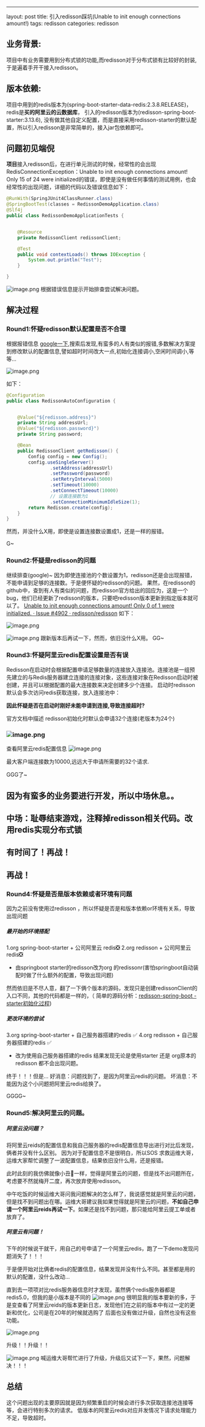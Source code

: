 ---
layout: post
title: 引入redisson踩坑(Unable to init enough connections amount!)
tags: redisson
categories: redisson

## 业务背景:

项目中有业务需要用到分布式锁的功能,而redisson对于分布式锁有比较好的封装,于是遍着手开干接入redisson。

## 版本依赖:

项目中用到的redis版本为(spring-boot-starter-data-redis:2.3.8.RELEASE)，redis是**买的阿里云的云数据库**， 引入的redisson版本为(redisson-spring-boot-starter:3.13.6), 没有做其他自定义配置，而是直接采用redisson-starter的默认配置，所以引入redisson是非常简单的，接入jar包依赖即可。

## 问题初见端倪

**项目**接入redisson后，在进行单元测试的时候，经常性的会出现
RedisConnectionException：Unable to init enough connections amount! Only 15 of 24 were initialized的错误，即使是没有做任何事情的测试用例，也会经常性的出现问题，详细的代码以及错误信息如下：

```java
@RunWith(SpringJUnit4ClassRunner.class)
@SpringBootTest(classes = RedissonDemoApplication.class)
@Slf4j
public class RedissonDemoApplicationTests {


    @Resource
    private RedissonClient redissonClient;

    @Test
    public void contextLoads() throws IOException {
		System.out.println("Test");
    }

}
```

![image.png](https://cdn.nlark.com/yuque/0/2023/png/27220920/1690436766051-7c9b4188-3c95-40ed-812d-79834cbb286e.png#averageHue=%23dcd9d9&clientId=u16d0ae05-eec6-4&from=paste&height=518&id=u14aab16d&originHeight=1036&originWidth=2712&originalType=binary&ratio=2&rotation=0&showTitle=false&size=706767&status=done&style=none&taskId=u4c44a64c-d38b-44f3-9c62-c5fe4d22bb7&title=&width=1356)
根据错误信息提示开始排查尝试解决问题。

## 解决过程

### Round1:怀疑redisson默认配置是否不合理

根据报错信息 [google一下](https://www.google.com/search?q=RedisConnectionException%EF%BC%9AUnable+to+init+enough+connections+amount!+Only+15+of+24+were+initialized&oq=RedisConnectionException%EF%BC%9AUnable+to+init+enough+connections+amount!+Only+15+of+24+were+initialized&aqs=chrome..69i57.808j0j7&sourceid=chrome&ie=UTF-8),搜索后发现,有蛮多的人有类似的报错,多数解决方案提到修改默认的配置信息,譬如超时时间改大一点,初始化连接调小,空闲时间调小,等等...

![image.png](https://cdn.nlark.com/yuque/0/2023/png/27220920/1690270136649-d2bfe876-50dc-4fc1-ad90-21a477b93fba.png#averageHue=%23d6d6d6&clientId=uda8fc9e0-4e6a-4&from=paste&height=452&id=KnMBV&originHeight=904&originWidth=1948&originalType=binary&ratio=2&rotation=0&showTitle=false&size=143193&status=done&style=none&taskId=u7f16b5da-0c56-4398-ad5e-39026d25677&title=&width=974)

如下：

```java
@Configuration
public class RedissonAutoConfiguration {


    @Value("${redisson.address}")
    private String addressUrl;
    @Value("${redisson.password}")
    private String password;

    @Bean
    public RedissonClient getRedisson() {
        Config config = new Config();
        config.useSingleServer()
                .setAddress(addressUrl)
                .setPassword(password)
                .setRetryInterval(5000)
                .setTimeout(10000)
                .setConnectTimeout(10000)
				// 设置连接数为1
                .setConnectionMinimumIdleSize(1);
        return Redisson.create(config);
    }
}
```


然而，并没什么X用，即使是设置连接数设置成1，还是一样的报错。

G~

### Round2:怀疑是redisson的问题

继续排查(google)~
因为即使连接池的个数设置为1，redisson还是会出现报错，不能申请到足够的连接数。于是便怀疑的redisson的问题。
果然，在redisson的github中，查到有人有类似的问题，而redisson官方给出的回应为，这是一个bug，他们已经更新了redisson的版本，只要吧redisson版本更新到指定版本就可以了。
[Unable to init enough connections amount! Only 0 of 1 were initialized. · Issue #4902 · redisson/redisson](https://github.com/redisson/redisson/issues/4902)
如下：

![image.png](https://cdn.nlark.com/yuque/0/2023/png/27220920/1690270075290-c98dc914-1c4d-4cac-833a-6d7a3c476110.png#averageHue=%23c9c9c9&clientId=uda8fc9e0-4e6a-4&from=paste&height=235&id=uc32282d4&originHeight=470&originWidth=2694&originalType=binary&ratio=2&rotation=0&showTitle=false&size=119213&status=done&style=none&taskId=u37caacae-6d3b-4140-bf58-30e1e2e4053&title=&width=1347)

![image.png](https://cdn.nlark.com/yuque/0/2023/png/27220920/1690270067382-fccff2d4-9558-4b99-9998-eaa023a4d439.png#averageHue=%23c7c7c7&clientId=uda8fc9e0-4e6a-4&from=paste&height=258&id=u12a751a7&originHeight=516&originWidth=1354&originalType=binary&ratio=2&rotation=0&showTitle=false&size=56951&status=done&style=none&taskId=u9ba97edf-7122-4788-aa69-c91689f4907&title=&width=677)
跟新版本后再试一下，然而，依旧没什么X用。
GG~

### Round3:怀疑阿里云redis配置设置是否有误

Redisson在启动时会根据配置申请足够数量的连接放入连接池。连接池是一组预先建立的与Redis服务器建立连接的连接对象，这些连接对象在Redisson启动时被创建，并且可以根据配置的最大连接数来决定创建多少个连接。
启动时redisson默认会多次访问redis获取连接，放入连接池中：

**因此怀疑是否在启动时刚好未能申请到连接,导致连接超时?**

官方文档中描述 redisson初始化时默认会申请32个连接(老版本为24个)

### ![image.png](https://cdn.nlark.com/yuque/0/2023/png/27220920/1690279261255-e31cacb4-0620-4c94-9ab0-994d91ae4db7.png#averageHue=%23eaeaea&clientId=uda8fc9e0-4e6a-4&from=paste&height=776&id=c9P8X&originHeight=1552&originWidth=2490&originalType=binary&ratio=2&rotation=0&showTitle=false&size=390849&status=done&style=none&taskId=u57fd8c09-dccf-47dc-8831-7de5fd147e8&title=&width=1245)

查看阿里云redis配置信息
![image.png](https://cdn.nlark.com/yuque/0/2023/png/27220920/1690279587800-daf59271-68c6-4923-bdcb-76988cf18de2.png#averageHue=%23ecedee&clientId=uda8fc9e0-4e6a-4&from=paste&height=489&id=TUNW1&originHeight=978&originWidth=1612&originalType=binary&ratio=2&rotation=0&showTitle=false&size=221911&status=done&style=none&taskId=ua09ec8b0-270a-4498-9aa7-dc9bccc4b79&title=&width=806)

最大客户端连接数为10000,远远大于申请所需要的32个请求.

GGG了~

因为有蛮多的业务要进行开发，所以中场休息。。
---------------------------------------------------------------

中场：耻辱结束游戏，注释掉redisson相关代码。改用redis实现分布式锁
---------------------------------------------------------------

有时间了！再战！
---------------------------------------------------------------

再战！
---------------------------------------------------------------

### Round4:怀疑是否是版本依赖或者环境有问题

因为之前没有使用过redisson ，所以怀疑是否是和版本依赖or环境有关系，导致出现问题

##### 最开始的环境搭配

1.org spring-boot-starter + 公司阿里云 redis❎
2.org redisson + 公司阿里云 redis❎

- 由springboot starter的redisson改为org 的redissonr(害怕springboot自动装配时做了什么额外的配置，导致出现问题)

然而依旧是不尽人意，翻了一下俩个版本的源码，发现只是创建redissonClient的入口不同，其他的代码都是一样的，（ 简单的源码分析：[redisson-spring-boot -starter初始化过程](https://www.yuque.com/raven-jhxq3/mlcdp1/ev4q7wvxpow8kcv6?view=doc_embed))

##### 更改环境的尝试

3.org spring-boot-starter + 自己服务器搭建的redis ✅
4.org redisson + 自己服务器搭建的redis ✅

- 改为使用自己服务器搭建的redis 结果发现无论是使用starter 还是 org原本的redisson 都不会出现问题。

终于！！！但是...
好消息：问题找到了，是因为阿里云redis的问题。
坏消息：不能因为这个小问题把阿里云redis给换了。

GGGG~

### Round5:解决阿里云的问题。

##### 阿里云没问题？

将阿里云reids的配置信息和我自己服务器的redis配置信息导出进行对比后发现，俩者并没有什么区别。
因为对于配置信息不是很明白，所以SOS 求救运维大哥，运维大家帮忙调整了一波配置信息，结果依旧没什么用，还是报错。

此时此刻的我仿佛就像小丑🤡一样，觉得是阿里云的问题，但是找不出问题所在，考虑要不然就梅开二度，再次放弃使用redisson。

中午吃饭的时候运维大哥问我问题解决的怎么样了，我说感觉就是阿里云的问题，但是找不到问题出在哪。运维大哥建议我如果觉得就是阿里云的问题，**不如自己申请一个阿里云reids再试一下**。如果还是找不到问题，那只能给阿里云提工单或者放弃了。

##### 阿里云有问题！

下午的时候说干就干，用自己的号申请了一个阿里云redis，跑了一下demo发现问题消失了！！！

于是便开始对比俩者redis的配置信息，结果发现并没有什么不同。甚至都是用的默认的配置，没什么改动...

直到去一项项对比redis服务器信息时才发现，虽然俩个redis服务器都是redis5.0，但我的是小版本是不同的
![image.png](https://cdn.nlark.com/yuque/0/2023/png/27220920/1690444058082-629599cc-485f-4d48-9a61-21314ca4f432.png#averageHue=%23bababa&clientId=u4ca328d9-c2ed-4&from=paste&height=202&id=u80088ba3&originHeight=404&originWidth=1196&originalType=binary&ratio=2&rotation=0&showTitle=false&size=79833&status=done&style=none&taskId=u40e177a3-7dbc-49a2-97ff-e3e26380b3d&title=&width=598)
很明显我的版本要新的多，于是变查看了阿里云reids的版本更新日志，发现他们在之前的版本中有过一定的更新和优化，公司是在20年的时候就选购了 后面也没有做过升级，自然也没有这些功能。

![image.png](https://cdn.nlark.com/yuque/0/2023/png/27220920/1690361517910-36e165d0-9f20-4e17-b1bb-654f52255409.png#averageHue=%23b7b7b7&clientId=uae592cab-e0fe-4&from=paste&height=154&id=IXLEF&originHeight=308&originWidth=1960&originalType=binary&ratio=2&rotation=0&showTitle=false&size=54769&status=done&style=none&taskId=u38729c79-e904-40d1-b626-bb998fb1987&title=&width=980)

升级！！升级！！

![image.png](https://cdn.nlark.com/yuque/0/2023/png/27220920/1690444164339-d7992e61-24f8-4ea3-9027-40fa5fdf226b.png#averageHue=%23858282&clientId=u4ca328d9-c2ed-4&from=paste&height=102&id=u9612497f&originHeight=204&originWidth=498&originalType=binary&ratio=2&rotation=0&showTitle=false&size=19782&status=done&style=none&taskId=ud7769966-d53a-489c-8c38-f0ba0acffba&title=&width=249)
喊运维大哥帮忙进行了升级，升级后又试下一下，果然，问题解决！！！

## 总结

这个问题出现的主要原因就是因为频繁重启的时候会进行多次获取连接池连接等等，会进行特别多次的请求。
低版本的阿里云redis对应并发情况下请求处理能力不足，导致超时。

